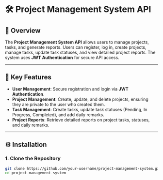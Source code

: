 # 🛠️ Project Management System API

## 🌟 Overview

The **Project Management System API** allows users to manage projects, tasks, and generate reports. Users can register, log in, create projects, manage tasks, update task statuses, and view detailed project reports. The system uses **JWT Authentication** for secure API access.

---

## 🚀 Key Features

-   **User Management**: Secure registration and login via **JWT Authentication**.
-   **Project Management**: Create, update, and delete projects, ensuring they are private to the user who created them.
-   **Task Management**: Create tasks, update task statuses (Pending, In Progress, Completed), and add daily remarks.
-   **Project Reports**: Retrieve detailed reports on project tasks, statuses, and daily remarks.

---

## ⚙️ Installation

### 1. Clone the Repository

```bash
git clone https://github.com/your-username/project-management-system.git
cd project-management-system
```
